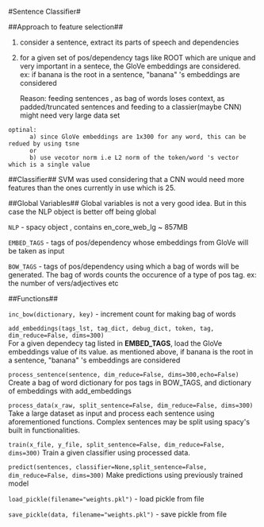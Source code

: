 #Sentence Classifier#

##Approach to feature selection##
  1) consider a sentence, extract its parts of speech and dependencies
  2) for a given set of pos/dependency tags like ROOT which are unique and very important in a sentece, the GloVe embeddings are considered.  
  	 ex: if banana is the root in a sentence,   "banana" 's embeddings are considered

     Reason: feeding sentences , as bag of words loses context, as padded/truncated sentences and feeding to a classier(maybe CNN) might need very large data set

    optinal: 
          a) since GloVe embeddings are 1x300 for any word, this can be redued by using tsne
          or
          b) use vecotor norm i.e L2 norm of the token/word 's vector which is a single value

##Classifier##
SVM was used considering that a CNN would need more features than the ones currently in use which is 25.

##Global Variables##
Global variables is not a very good idea. But in this case the NLP object is better off being global

`NLP` - spacy object , contains en_core_web_lg ~ 857MB

`EMBED_TAGS` - tags of pos/dependency whose embeddings from GloVe will be taken as input

`BOW_TAGS` - tags of pos/dependency using which a bag of words will be generated. 
 The bag of words counts the occurence of a type of pos tag. ex: the number of vers/adjectives etc

##Functions##

`inc_bow(dictionary, key)` - increment count for making bag of words

`add_embeddings(tags_lst, tag_dict, debug_dict, token, tag, dim_reduce=False, dims=300)`  
For a given dependecy tag listed in **EMBED_TAGS**, load the GloVe embeddings value of its value.
as mentioned above,  if banana is the root in a sentence,   "banana" 's embeddings are considered

`process_sentence(sentence, dim_reduce=False, dims=300,echo=False)`
Create a bag of word dictionary for pos tags in BOW_TAGS, and dictionary of embeddings with add_embeddings

`process_data(x_raw, split_sentence=False, dim_reduce=False, dims=300)` 
Take a large dataset as input and process each sentence using aforementioned functions. Complex sentences may be split using spacy's built in functionalities.

`train(x_file, y_file, split_sentence=False, dim_reduce=False, dims=300)`
Train a given classifier using processed data.

`predict(sentences, classifier=None,split_sentence=False, dim_reduce=False, dims=300)` 
Make predictions using previously trained model

`load_pickle(filename="weights.pkl")` - load pickle from file

`save_pickle(data, filename="weights.pkl")` - save pickle from file
